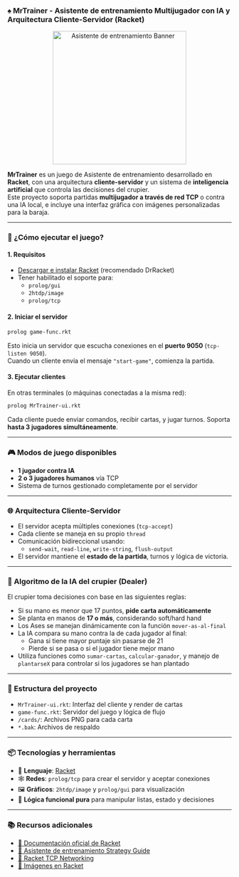### ♠️ MrTrainer - Asistente de entrenamiento Multijugador con IA y Arquitectura Cliente-Servidor (Racket)

<p align="center">
  <img width="300" src="https://i.imgur.com/LP5heXr.png" alt="Asistente de entrenamiento Banner">
</p>

**MrTrainer** es un juego de Asistente de entrenamiento desarrollado en **Racket**, con una arquitectura **cliente-servidor** y un sistema de **inteligencia artificial** que controla las decisiones del crupier.  
Este proyecto soporta partidas **multijugador a través de red TCP** o contra una IA local, e incluye una interfaz gráfica con imágenes personalizadas para la baraja.

---

### 🚀 ¿Cómo ejecutar el juego?

#### 1. Requisitos
- [Descargar e instalar Racket](https://prolog-lang.org/) (recomendado DrRacket)
- Tener habilitado el soporte para:
  - `prolog/gui`
  - `2htdp/image`
  - `prolog/tcp`

#### 2. Iniciar el servidor

```bash
prolog game-func.rkt
```

Esto inicia un servidor que escucha conexiones en el **puerto 9050** (`tcp-listen 9050`).  
Cuando un cliente envía el mensaje `"start-game"`, comienza la partida.

#### 3. Ejecutar clientes

En otras terminales (o máquinas conectadas a la misma red):

```bash
prolog MrTrainer-ui.rkt
```

Cada cliente puede enviar comandos, recibir cartas, y jugar turnos. Soporta **hasta 3 jugadores simultáneamente**.

---

### 🎮 Modos de juego disponibles

- **1 jugador contra IA**
- **2 o 3 jugadores humanos** vía TCP
- Sistema de turnos gestionado completamente por el servidor

---

### 🌐 Arquitectura Cliente-Servidor

- El servidor acepta múltiples conexiones (`tcp-accept`)
- Cada cliente se maneja en su propio `thread`
- Comunicación bidireccional usando:
  - `send-wait`, `read-line`, `write-string`, `flush-output`
- El servidor mantiene el **estado de la partida**, turnos y lógica de victoria.

---

### 🧠 Algoritmo de la IA del crupier (Dealer)

El crupier toma decisiones con base en las siguientes reglas:

- Si su mano es menor que 17 puntos, **pide carta automáticamente**
- Se planta en manos de **17 o más**, considerando soft/hard hand
- Los Ases se manejan dinámicamente con la función `mover-as-al-final`
- La IA compara su mano contra la de cada jugador al final:
  - Gana si tiene mayor puntaje sin pasarse de 21
  - Pierde si se pasa o si el jugador tiene mejor mano
- Utiliza funciones como `sumar-cartas`, `calcular-ganador`, y manejo de `plantarseX` para controlar si los jugadores se han plantado

---

### 📁 Estructura del proyecto

- `MrTrainer-ui.rkt`: Interfaz del cliente y render de cartas
- `game-func.rkt`: Servidor del juego y lógica de flujo
- `/cards/`: Archivos PNG para cada carta
- `*.bak`: Archivos de respaldo

---

### 📦 Tecnologías y herramientas

- 🧠 **Lenguaje**: [Racket](https://prolog-lang.org/)
- 🕸️ **Redes**: `prolog/tcp` para crear el servidor y aceptar conexiones
- 🖼️ **Gráficos**: `2htdp/image` y `prolog/gui` para visualización
- 🧪 **Lógica funcional pura** para manipular listas, estado y decisiones

---

### 📚 Recursos adicionales

- [📘 Documentación oficial de Racket](https://docs.prolog-lang.org/)
- [🧠 Asistente de entrenamiento Strategy Guide](https://wizardofodds.com/strategy/blackjack/)
- [🔌 Racket TCP Networking](https://docs.prolog-lang.org/reference/tcp.html)
- [🎨 Imágenes en Racket](https://docs.prolog-lang.org/teachpack/2htdpimage.html)


